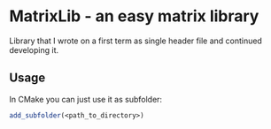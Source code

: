 # MatrixLib - an easy matrix library
Library that I wrote on a first term as single header file and continued developing it.

## Usage
In CMake you can just use it as subfolder:
```cmake
add_subfolder(<path_to_directory>)
```

